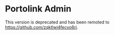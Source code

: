 # Portolink Admin

This version is deprecated and has been remoted to https://github.com/zqktlwi4fecvo6ri.
